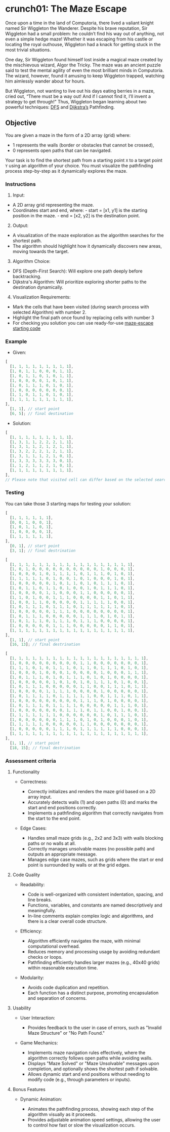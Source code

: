 # crunch01: The Maze Escape

Once upon a time in the land of Computoria, there lived a valiant knight named Sir Wiggleton the Wanderer. Despite his brave reputation, Sir Wiggleton had a small problem: he couldn’t find his way out of anything, not even a simple hedge maze! Whether it was escaping from his castle or locating the royal outhouse, Wiggleton had a knack for getting stuck in the most trivial situations.

One day, Sir Wiggleton found himself lost inside a magical maze created by the mischievous wizard, Algor the Tricky. The maze was an ancient puzzle said to test the mental agility of even the most brilliant minds in Computoria. The wizard, however, found it amusing to keep Wiggleton trapped, watching him aimlessly wander about for hours.

But Wiggleton, not wanting to live out his days eating berries in a maze, cried out, “There must be a way out! And if I cannot find it, I’ll invent a strategy to get through!” Thus, Wiggleton began learning about two powerful techniques: [DFS](https://en.wikipedia.org/wiki/Depth-first_search) and [Dijkstra’s](https://en.wikipedia.org/wiki/Dijkstra%27s_algorithm) Pathfinding.

## Objective

You are given a maze in the form of a 2D array (grid) where:

- 1 represents the walls (border or obstacles that cannot be crossed),
- 0 represents open paths that can be navigated.

Your task is to find the shortest path from a starting point `X` to a target point `Y` using an algorithm of your choice. You must visualize the pathfinding process step-by-step as it dynamically explores the maze.

### Instructions

1. Input:

- A 2D array grid representing the maze.
- Coordinates start and end, where: - start = [x1, y1] is the starting position in the maze. - end = [x2, y2] is the destination point.

2. Output:

- A visualization of the maze exploration as the algorithm searches for the shortest path.
- The algorithm should highlight how it dynamically discovers new areas, moving towards the target.

3. Algorithm Choice:

- DFS (Depth-First Search): Will explore one path deeply before backtracking.
- Dijkstra's Algorithm: Will prioritize exploring shorter paths to the destination dynamically.

4. Visualization Requirements:

- Mark the cells that have been visited (during search process with selected Algorithm) with number 2.
- Highlight the final path once found by replacing cells with number 3
- For checking you solution you can use ready-for-use [maze-escape starting code](https://github.com/alem-platform/bootcamp-js/tree/crunch01/crunch01/maze-escape)

### Example

- Given:

```js
[
  [1, 1, 1, 1, 1, 1, 1, 1, 1],
  [1, 0, 1, 1, 0, 0, 0, 1, 1],
  [1, 0, 1, 1, 0, 1, 0, 1, 1],
  [1, 0, 0, 0, 0, 1, 0, 1, 1],
  [1, 0, 1, 1, 1, 0, 1, 0, 1],
  [1, 0, 0, 0, 0, 0, 0, 0, 1],
  [1, 1, 0, 1, 1, 0, 1, 0, 1],
  [1, 1, 1, 1, 1, 1, 1, 1, 1],
],
  [1, 1], // start point
  [6, 5]; // final destination
```

- Solution:

```js
[
  [1, 1, 1, 1, 1, 1, 1, 1, 1],
  [1, 3, 1, 1, 2, 2, 2, 1, 1],
  [1, 3, 1, 1, 2, 1, 2, 1, 1],
  [1, 3, 2, 2, 2, 1, 2, 1, 1],
  [1, 3, 1, 1, 1, 2, 1, 0, 1],
  [1, 3, 3, 3, 3, 3, 3, 0, 1],
  [1, 1, 2, 1, 1, 2, 1, 0, 1],
  [1, 1, 1, 1, 1, 1, 1, 1, 1],
],
// Please note that visited cell can differ based on the selected searching algorithm
```

### Testing

You can take those 3 starting maps for testing your solution:

```js
[
  [1, 1, 1, 1, 1, 1],
  [0, 0, 1, 0, 0, 1],
  [1, 0, 1, 1, 0, 1],
  [1, 0, 0, 0, 0, 1],
  [1, 1, 1, 1, 1, 1],
],
  [0, 1], // start point
  [3, 1]; // final destrination
```

```js
[
  [1, 1, 1, 1, 1, 1, 1, 1, 1, 1, 1, 1, 1, 1, 1, 1, 1, 1],
  [1, 0, 1, 0, 0, 0, 0, 0, 0, 0, 0, 0, 0, 1, 0, 0, 0, 1],
  [1, 0, 0, 0, 1, 0, 1, 1, 1, 1, 0, 1, 1, 1, 0, 1, 0, 1],
  [1, 1, 1, 1, 1, 0, 1, 0, 0, 1, 0, 1, 0, 0, 0, 1, 0, 1],
  [1, 0, 0, 0, 0, 0, 1, 0, 1, 1, 0, 1, 0, 1, 1, 1, 0, 1],
  [1, 0, 1, 1, 0, 1, 1, 0, 1, 0, 0, 1, 0, 1, 1, 1, 0, 1],
  [1, 0, 0, 0, 0, 1, 1, 0, 0, 0, 1, 1, 0, 0, 0, 0, 0, 1],
  [1, 1, 0, 1, 0, 0, 1, 1, 1, 0, 0, 0, 0, 1, 1, 0, 1, 1],
  [1, 0, 0, 1, 1, 0, 0, 0, 0, 0, 1, 1, 1, 1, 1, 0, 0, 1],
  [1, 0, 1, 1, 1, 0, 1, 1, 1, 0, 1, 1, 1, 1, 1, 1, 0, 1],
  [1, 0, 0, 0, 0, 0, 1, 1, 1, 0, 0, 0, 0, 0, 0, 0, 0, 1],
  [1, 0, 1, 1, 1, 0, 0, 0, 0, 0, 1, 1, 1, 0, 1, 0, 1, 1],
  [1, 0, 1, 1, 1, 0, 1, 1, 1, 0, 1, 1, 1, 0, 0, 0, 0, 1],
  [1, 0, 0, 0, 0, 0, 1, 1, 1, 0, 0, 0, 0, 0, 1, 1, 0, 1],
  [1, 1, 1, 1, 1, 1, 1, 1, 1, 1, 1, 1, 1, 1, 1, 1, 1, 1],
],
  [1, 1], // start point
  [16, 13]; // final destrination
```

```js
[
  [1, 1, 1, 1, 1, 1, 1, 1, 1, 1, 1, 1, 1, 1, 1, 1, 1, 1, 1, 1],
  [1, 0, 0, 0, 0, 0, 0, 0, 0, 0, 1, 1, 0, 0, 0, 0, 0, 0, 0, 1],
  [1, 1, 1, 0, 1, 0, 1, 1, 1, 0, 1, 1, 0, 1, 1, 1, 0, 1, 0, 1],
  [1, 0, 0, 0, 1, 0, 0, 0, 1, 0, 0, 0, 0, 1, 0, 0, 0, 1, 1, 1],
  [1, 0, 1, 1, 1, 0, 1, 0, 1, 1, 1, 0, 1, 0, 1, 0, 0, 0, 0, 1],
  [1, 0, 0, 0, 0, 0, 1, 0, 1, 0, 1, 0, 1, 1, 1, 0, 1, 0, 0, 1],
  [1, 0, 1, 1, 1, 0, 0, 0, 0, 0, 1, 1, 0, 0, 1, 1, 1, 0, 1, 1],
  [1, 0, 0, 0, 0, 1, 1, 1, 1, 0, 0, 0, 0, 1, 0, 0, 0, 0, 0, 1],
  [1, 0, 1, 1, 1, 1, 0, 1, 1, 1, 1, 1, 0, 0, 1, 1, 1, 0, 1, 1],
  [1, 0, 0, 0, 0, 0, 0, 0, 0, 0, 1, 1, 1, 0, 1, 0, 0, 0, 0, 1],
  [1, 0, 1, 1, 1, 0, 1, 1, 1, 1, 0, 0, 0, 0, 0, 1, 1, 1, 0, 1],
  [1, 0, 0, 0, 0, 0, 0, 0, 1, 1, 1, 0, 1, 1, 0, 0, 1, 0, 0, 1],
  [1, 1, 1, 1, 1, 1, 1, 0, 0, 0, 0, 0, 0, 1, 0, 1, 1, 1, 0, 1],
  [1, 0, 0, 0, 0, 0, 0, 1, 1, 1, 0, 1, 0, 1, 0, 0, 0, 1, 0, 1],
  [1, 1, 1, 1, 1, 0, 0, 0, 0, 0, 1, 1, 0, 0, 0, 0, 0, 0, 0, 1],
  [1, 0, 0, 0, 0, 0, 1, 1, 1, 0, 1, 1, 1, 1, 1, 1, 0, 0, 0, 1],
  [1, 1, 1, 1, 1, 1, 1, 1, 1, 1, 1, 1, 1, 1, 1, 1, 1, 1, 1, 1],
],
  [1, 1], // start point
  [18, 15]; // final destrination
```

### Assessment criteria

1.  Functionality

    - Correctness:

      - Correctly initializes and renders the maze grid based on a 2D array input.
      - Accurately detects walls (1) and open paths (0) and marks the start and end positions correctly.
      - Implements a pathfinding algorithm that correctly navigates from the start to the end point.

    - Edge Cases:

      - Handles small maze grids (e.g., 2x2 and 3x3) with walls blocking paths or no walls at all.
      - Correctly manages unsolvable mazes (no possible path) and outputs an appropriate message.
      - Manages edge case mazes, such as grids where the start or end point is surrounded by walls or at the grid edges.

2.  Code Quality

    - Readability:

      - Code is well-organized with consistent indentation, spacing, and line breaks.
      - Functions, variables, and constants are named descriptively and meaningfully.
      - In-line comments explain complex logic and algorithms, and there is a clear overall code structure.

    - Efficiency:

      - Algorithm efficiently navigates the maze, with minimal computational overhead.
      - Reduces memory and processing usage by avoiding redundant checks or loops.
      - Pathfinding efficiently handles larger mazes (e.g., 40x40 grids) within reasonable execution time.

    - Modularity:

      - Avoids code duplication and repetition.
      - Each function has a distinct purpose, promoting encapsulation and separation of concerns.

3.  Usability

    - User Interaction:

      - Provides feedback to the user in case of errors, such as "Invalid Maze Structure" or "No Path Found."

    - Game Mechanics:

      - Implements maze navigation rules effectively, where the algorithm correctly follows open paths while avoiding walls.
      - Displays "Maze Solved" or "Maze Unsolvable" messages upon completion, and optionally shows the shortest path if solvable.
      - Allows dynamic start and end positions without needing to modify code (e.g., through parameters or inputs).

4.  Bonus Features

    - Dynamic Animation:

      - Animates the pathfinding process, showing each step of the algorithm visually as it proceeds.
      - Provides adjustable animation speed settings, allowing the user to control how fast or slow the visualization occurs.
